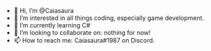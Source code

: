 - 👋 Hi, I’m @Caiasaura
- 👀 I’m interested in all things coding, especially game development. 
- 🌱 I’m currently learning C#
- 💞️ I’m looking to collaborate on: nothing for now!
- 📫 How to reach me: Caiasaura#1987 on Discord.

<!---
Caiasaura/Caiasaura is a ✨ special ✨ repository because its `README.md` (this file) appears on your GitHub profile.
You can click the Preview link to take a look at your changes.
--->
